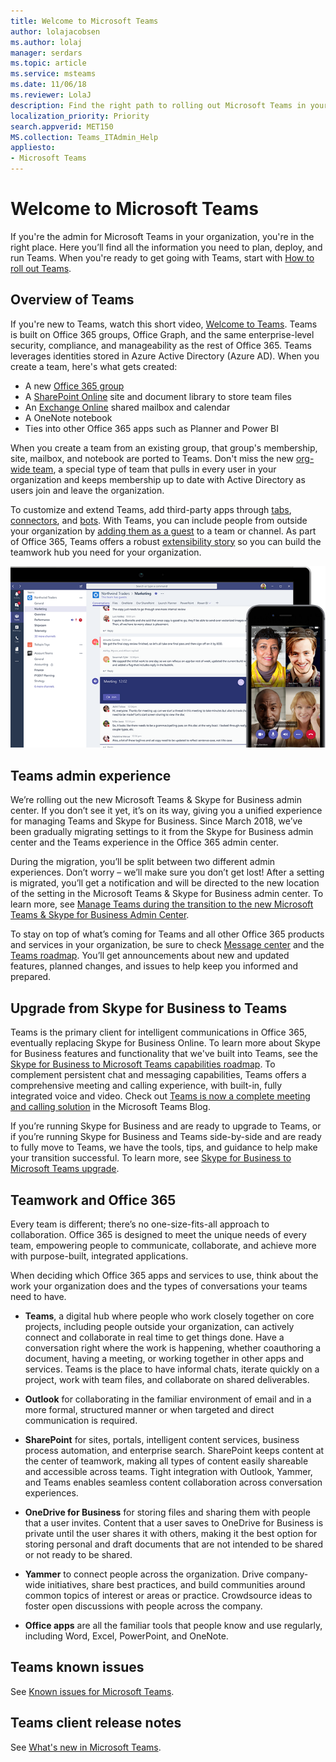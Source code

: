 ```yaml
---
title: Welcome to Microsoft Teams
author: lolajacobsen
ms.author: lolaj
manager: serdars
ms.topic: article
ms.service: msteams
ms.date: 11/06/18
ms.reviewer: LolaJ
description: Find the right path to rolling out Microsoft Teams in your organization. Learn about the Teams infrastructure and using Teams with Office 365.
localization_priority: Priority
search.appverid: MET150
MS.collection: Teams_ITAdmin_Help
appliesto: 
- Microsoft Teams
---
```


# Welcome to Microsoft Teams
If you're the admin for Microsoft Teams in your organization, you're in the right place. Here you’ll find all the information you need to plan, deploy, and run Teams. When you're ready to get going with Teams, start with [How to roll out Teams](How-to-roll-out-teams.md).

## Overview of Teams

If you're new to Teams, watch this short video, [Welcome to Teams](https://support.office.com/article/video-welcome-to-microsoft-teams-b98d533f-118e-4bae-bf44-3df2470c2b12?wt.mc_id=otc_microsoft_teams). Teams is built on Office 365 groups, Office Graph, and the same enterprise-level security, compliance, and manageability as the rest of Office 365. Teams leverages identities stored in Azure Active Directory (Azure AD). When you create a team, here's what gets created:
- A new [Office 365 group](office-365-groups.md)
- A [SharePoint Online](sharepoint-onedrive-interact.md) site and document library to store team files
- An [Exchange Online](exchange-teams-interact.md) shared mailbox and calendar
- A OneNote notebook
- Ties into other Office 365 apps such as Planner and Power BI

When you create a team from an existing group, that group's membership, site, mailbox, and notebook are ported to Teams. Don't miss the new [org-wide team](create-an-org-wide-team.md), a special type of team that pulls in every user in your organization and keeps membership up to date with Active Directory as users join and leave the organization. 

To customize and extend Teams, add third-party apps through [tabs](built-in-custom-tabs.md), [connectors](office-365-custom-connectors.md), and [bots](add-bots.md). With Teams, you can include people from outside your organization by [adding them as a guest](guest-access.md) to a team or channel. As part of Office 365, Teams offers a robust [extensibility story](https://docs.microsoft.com/en-us/microsoftteams/platform) so you can build the teamwork hub you need for your organization. 

![Teams desktop app and mobile app](media/teams-overview-hub.png)


## Teams admin experience

We’re rolling out the new Microsoft Teams & Skype for Business admin center. If you don’t see it yet, it’s on its way, giving you a unified experience for managing Teams and Skype for Business. Since March 2018, we’ve been gradually migrating settings to it from the Skype for Business admin center and the Teams experience in the Office 365 admin center. 

During the migration, you’ll be split between two different admin experiences. Don’t worry – we’ll make sure you don’t get lost! After a setting is migrated, you’ll get a notification and will be directed to the new location of the setting in the Microsoft Teams & Skype for Business admin center. To learn more, see [Manage Teams during the transition to the new Microsoft Teams & Skype for Business Admin Center](manage-teams-skypeforbusiness-admin-center.md). 

To stay on top of what’s coming for Teams and all other Office 365 products and services in your organization, be sure to check [Message center](https://admin.microsoft.com/AdminPortal/Home#/MessageCenter) and the [Teams roadmap](https://www.microsoft.com/microsoft-365/roadmap?rtc=1%26filters=Microsoft%20Teams%26searchterms=microsoft%2Cteams). You’ll get announcements about new and updated features, planned changes, and issues to help keep you informed and prepared. 

## Upgrade from Skype for Business to Teams
Teams is the primary client for intelligent communications in Office 365, eventually replacing Skype for Business Online. To learn more about Skype for Business features and functionality that we've built into Teams, see the [Skype for Business to Microsoft Teams capabilities roadmap](http://aka.ms/skype2teamsroadmap). To complement persistent chat and messaging capabilities, Teams offers a comprehensive meeting and calling experience, with built-in, fully integrated voice and video. Check out [Teams is now a complete meeting and calling solution](https://techcommunity.microsoft.com/t5/Microsoft-Teams-Blog/Microsoft-Teams-is-now-a-complete-meeting-and-calling-solution/ba-p/236042) in the Microsoft Teams Blog.

If you’re running Skype for Business and are ready to upgrade to Teams, or if you’re running Skype for Business and Teams side-by-side and are ready to fully move to Teams, we have the tools, tips, and guidance to help make your transition successful. To learn more, see [Skype for Business to Microsoft Teams upgrade](journey-skypeforbusiness-teams.md).

## Teamwork and Office 365
Every team is different; there’s no one-size-fits-all approach to collaboration. Office 365 is designed to meet the unique needs of every team, empowering people to communicate, collaborate, and achieve more with purpose-built, integrated applications. 

When deciding which Office 365 apps and services to use, think about the work your organization does and the types of conversations your teams need to have. 

- **Teams**, a digital hub where people who work closely together on core projects, including people outside your organization, can actively connect and collaborate in real time to get things done. Have a conversation right where the work is happening, whether coauthoring a document, having a meeting, or working together in other apps and services. Teams is the place to have informal chats, iterate quickly on a project, work with team files, and collaborate on shared deliverables. 

- **Outlook** for collaborating in the familiar environment of email and in a more formal, structured manner or when targeted and direct communication is required. 

- **SharePoint** for sites, portals, intelligent content services, business process automation, and enterprise search. SharePoint keeps content at the center of teamwork, making all types of content easily shareable and accessible across teams. Tight integration with Outlook, Yammer, and Teams enables seamless content collaboration across conversation experiences.   

- **OneDrive for Business** for storing files and sharing them with people that a user invites. Content that a user saves to OneDrive for Business is private until the user shares it with others, making it the best option for storing personal and draft documents that are not intended to be shared or not ready to be shared.

- **Yammer** to connect people across the organization. Drive company-wide initiatives, share best practices, and build communities around common topics of interest or areas or practice. Crowdsource ideas to foster open discussions with people across the company.

- **Office apps** are all the familiar tools that people know and use regularly, including Word, Excel, PowerPoint, and OneNote. 

## Teams known issues

See [Known issues for Microsoft Teams](Known-issues.md).

## Teams client release notes

See [What's new in Microsoft Teams](https://support.office.com/article/what-s-new-in-microsoft-teams-d7092a6d-c896-424c-b362-a472d5f105de).

